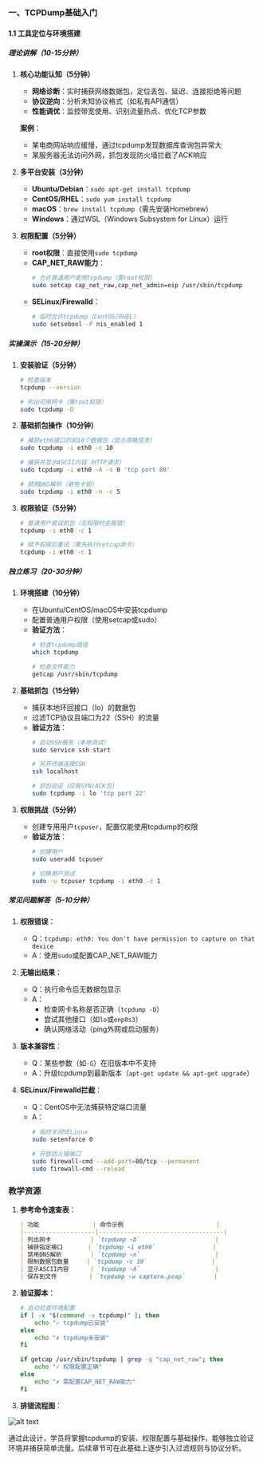 ### **一、TCPDump基础入门**
#### **1.1 工具定位与环境搭建**

##### **理论讲解（10-15分钟）**
1. **核心功能认知（5分钟）**  
   - **网络诊断**：实时捕获网络数据包，定位丢包、延迟、连接拒绝等问题  
   - **协议逆向**：分析未知协议格式（如私有API通信）  
   - **性能调优**：监控带宽使用、识别流量热点、优化TCP参数  

   **案例**：  
   - 某电商网站响应缓慢，通过tcpdump发现数据库查询包异常大  
   - 某服务器无法访问外网，抓包发现防火墙拦截了ACK响应  

2. **多平台安装（3分钟）**  
   - **Ubuntu/Debian**：`sudo apt-get install tcpdump`  
   - **CentOS/RHEL**：`sudo yum install tcpdump`  
   - **macOS**：`brew install tcpdump`（需先安装Homebrew）  
   - **Windows**：通过WSL（Windows Subsystem for Linux）运行  

3. **权限配置（5分钟）**  
   - **root权限**：直接使用`sudo tcpdump`  
   - **CAP_NET_RAW能力**：  
     ```bash
     # 允许普通用户使用tcpdump（需root权限）
     sudo setcap cap_net_raw,cap_net_admin=eip /usr/sbin/tcpdump
     ```
   - **SELinux/Firewalld**：  
     ```bash
     # 临时允许tcpdump（CentOS/RHEL）
     sudo setsebool -P nis_enabled 1
     ```


##### **实操演示（15-20分钟）**
1. **安装验证（5分钟）**  
   ```bash
   # 检查版本
   tcpdump --version
   
   # 列出可用网卡（需root权限）
   sudo tcpdump -D
   ```

2. **基础抓包操作（10分钟）**  
   ```bash
   # 捕获eth0接口的前10个数据包（显示简略信息）
   sudo tcpdump -i eth0 -c 10
   
   # 捕获并显示ASCII内容（HTTP请求）
   sudo tcpdump -i eth0 -A -s 0 'tcp port 80'
   
   # 禁用DNS解析（避免卡顿）
   sudo tcpdump -i eth0 -n -c 5
   ```

3. **权限验证（5分钟）**  
   ```bash
   # 普通用户尝试抓包（无权限时会报错）
   tcpdump -i eth0 -c 1
   
   # 赋予权限后重试（需先执行setcap命令）
   tcpdump -i eth0 -c 1
   ```


##### **独立练习（20-30分钟）**
1. **环境搭建（10分钟）**  
   - 在Ubuntu/CentOS/macOS中安装tcpdump  
   - 配置普通用户权限（使用setcap或sudo）  
   - **验证方法**：  
     ```bash
     # 检查tcpdump路径
     which tcpdump
     
     # 检查文件能力
     getcap /usr/sbin/tcpdump
     ```

2. **基础抓包（15分钟）**  
   - 捕获本地环回接口（lo）的数据包  
   - 过滤TCP协议且端口为22（SSH）的流量  
   - **验证方法**：  
     ```bash
     # 启动SSH服务（本地测试）
     sudo service ssh start
     
     # 另开终端连接SSH
     ssh localhost
     
     # 抓包验证（应有SYN/ACK包）
     sudo tcpdump -i lo 'tcp port 22'
     ```

3. **权限挑战（5分钟）**  
   - 创建专用用户`tcpuser`，配置仅能使用tcpdump的权限  
   - **验证方法**：  
     ```bash
     # 创建用户
     sudo useradd tcpuser
     
     # 切换用户测试
     sudo -u tcpuser tcpdump -i eth0 -c 1
     ```


##### **常见问题解答（5-10分钟）**
1. **权限错误**：  
   - Q：`tcpdump: eth0: You don't have permission to capture on that device`  
   - A：使用`sudo`或配置CAP_NET_RAW能力  

2. **无输出结果**：  
   - Q：执行命令后无数据包显示  
   - A：  
     - 检查网卡名称是否正确（`tcpdump -D`）  
     - 尝试其他接口（如`lo`或`enp0s3`）  
     - 确认网络活动（ping外网或启动服务）  

3. **版本兼容性**：  
   - Q：某些参数（如`-G`）在旧版本中不支持  
   - A：升级tcpdump到最新版本（`apt-get update && apt-get upgrade`）  

4. **SELinux/Firewalld拦截**：  
   - Q：CentOS中无法捕获特定端口流量  
   - A：  
     ```bash
     # 临时关闭SELinux
     sudo setenforce 0
     
     # 开放防火墙端口
     sudo firewall-cmd --add-port=80/tcp --permanent
     sudo firewall-cmd --reload
     ```


### **教学资源**
1. **参考命令速查表**：  
   ```markdown
   | 功能               | 命令示例                          |
   |--------------------|-----------------------------------|
   | 列出网卡           | `tcpdump -D`                     |
   | 捕获指定接口       | `tcpdump -i eth0`                |
   | 禁用DNS解析        | `tcpdump -n`                     |
   | 限制数据包数量     | `tcpdump -c 10`                  |
   | 显示ASCII内容      | `tcpdump -A`                     |
   | 保存到文件         | `tcpdump -w capture.pcap`        |
   ```

2. **验证脚本**：  
   ```bash
   # 自动检查环境配置
   if [ -x "$(command -v tcpdump)" ]; then
       echo "✓ tcpdump已安装"
   else
       echo "✗ tcpdump未安装"
   fi
   
   if getcap /usr/sbin/tcpdump | grep -q "cap_net_raw"; then
       echo "✓ 权限配置正确"
   else
       echo "✗ 需配置CAP_NET_RAW能力"
   fi
   ```

3. **排错流程图**：  
 
![alt text](image.png)

通过此设计，学员将掌握tcpdump的安装、权限配置与基础操作，能够独立验证环境并捕获简单流量。后续章节可在此基础上逐步引入过滤规则与协议分析。